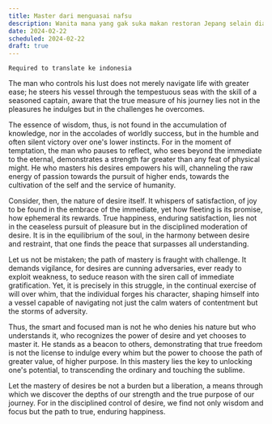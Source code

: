 ```yaml
---
title: Master dari menguasai nafsu
description: Wanita mana yang gak suka makan restoran Jepang selain dia
date: 2024-02-22
scheduled: 2024-02-22
draft: true
---
```


`Required to translate ke indonesia`

The man who controls his lust does not merely navigate life with greater ease; he steers his vessel through the tempestuous seas with the skill of a seasoned captain, aware that the true measure of his journey lies not in the pleasures he indulges but in the challenges he overcomes.

The essence of wisdom, thus, is not found in the accumulation of knowledge, nor in the accolades of worldly success, but in the humble and often silent victory over one's lower instincts. For in the moment of temptation, the man who pauses to reflect, who sees beyond the immediate to the eternal, demonstrates a strength far greater than any feat of physical might. He who masters his desires empowers his will, channeling the raw energy of passion towards the pursuit of higher ends, towards the cultivation of the self and the service of humanity.

Consider, then, the nature of desire itself. It whispers of satisfaction, of joy to be found in the embrace of the immediate, yet how fleeting is its promise, how ephemeral its rewards. True happiness, enduring satisfaction, lies not in the ceaseless pursuit of pleasure but in the disciplined moderation of desire. It is in the equilibrium of the soul, in the harmony between desire and restraint, that one finds the peace that surpasses all understanding.

Let us not be mistaken; the path of mastery is fraught with challenge. It demands vigilance, for desires are cunning adversaries, ever ready to exploit weakness, to seduce reason with the siren call of immediate gratification. Yet, it is precisely in this struggle, in the continual exercise of will over whim, that the individual forges his character, shaping himself into a vessel capable of navigating not just the calm waters of contentment but the storms of adversity.

Thus, the smart and focused man is not he who denies his nature but who understands it, who recognizes the power of desire and yet chooses to master it. He stands as a beacon to others, demonstrating that true freedom is not the license to indulge every whim but the power to choose the path of greater value, of higher purpose. In this mastery lies the key to unlocking one's potential, to transcending the ordinary and touching the sublime.

Let the mastery of desires be not a burden but a liberation, a means through which we discover the depths of our strength and the true purpose of our journey. For in the disciplined control of desire, we find not only wisdom and focus but the path to true, enduring happiness.
